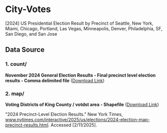 # City-Votes
[2024] US Presidential Election Result by Precinct of Seattle, New York, Miami, Chicago, Portland, Las Vegas, Minneapolis, Denver, Philadelphia, SF, San Diego, and San Jose
## Data Source
### 1. count/ 
**November 2024 General Election Results - Final precinct level election results - Comma delimited file**
([Download Link](https://cdn.kingcounty.gov/-/media/king-county/depts/elections/results/2024/11/final-results-report.csv))

### 2. map/ 
**Voting Districts of King County / votdst area - Shapefile**
([Download Link](https://gis-kingcounty.opendata.arcgis.com/datasets/a9bcf8b7e83a402aaf68479c244b3131_418/))

"2024 Precinct-Level Election Results." New York Times, www.nytimes.com/interactive/2025/us/elections/2024-election-map-precinct-results.html. Accessed [2/11/2025].
